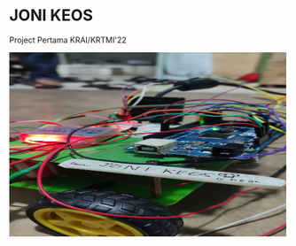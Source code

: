 # JONI KEOS
Project Pertama KRAI/KRTMI'22

<img src="JoniKeos.jpeg" alt="Joni Keos" width="500" height="333">
